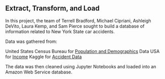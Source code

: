 ## Extract, Transform, and Load

In this project, the team of Terrell Bradford, Michael Cipriani, Ashleigh DeVito, Laura Kemp, and Sam Pierce sought to build a database of information related to New York State car accidents.

Data was gathered from:

United States Census Bureau for [Population and Demographics](https://www.census.gov/data/developers/data-sets/popest-popproj/popest.html)
Data USA for [Income](https://datausa.io/profile/geo/new-york#economy)
Kaggle for [Accident Data](US_Accidents_raw.csv)

The data was then cleaned using Jupyter Notebooks and loaded into an Amazon Web Service database.
